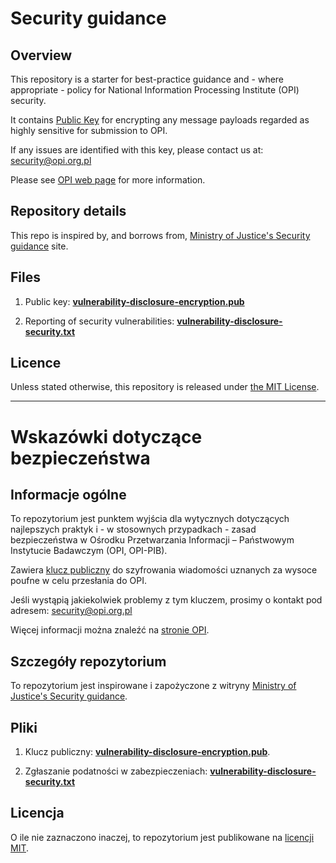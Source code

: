 # Security guidance

## Overview

This repository is a starter for best-practice guidance and - where appropriate - policy for National Information Processing Institute (OPI) security.

It contains [Public Key][opi-public-key] for encrypting any message payloads regarded as highly sensitive for submission to OPI.

If any issues are identified with this key, please contact us at: security@opi.org.pl

Please see [OPI web page](https://opi.org.pl/en/what-we-do/software/security-in-systems/) for more information.

## Repository details

This repo is inspired by, and borrows from, [Ministry of Justice's Security guidance][moj-security-guidance] site.

## Files

1. Public key: [**vulnerability-disclosure-encryption.pub**][opi-public-key]

2. Reporting of security vulnerabilities: [**vulnerability-disclosure-security.txt**][opi-security-txt]

## Licence

Unless stated otherwise, this repository is released under [the MIT License][mit].

---

# Wskazówki dotyczące bezpieczeństwa

## Informacje ogólne

To repozytorium jest punktem wyjścia dla wytycznych dotyczących najlepszych praktyk i - w stosownych przypadkach - zasad bezpieczeństwa w Ośrodku Przetwarzania Informacji – Państwowym Instytucie Badawczym (OPI, OPI-PIB).

Zawiera [klucz publiczny][opi-public-key] do szyfrowania wiadomości uznanych za wysoce poufne w celu przesłania do OPI. 

Jeśli wystąpią jakiekolwiek problemy z tym kluczem, prosimy o kontakt pod adresem: security@opi.org.pl

Więcej informacji można znaleźć na [stronie OPI](https://opi.org.pl/czym-sie-zajmujemy/oprogramowanie/bezpieczenstwo-w-systemach/).

## Szczegóły repozytorium

To repozytorium jest inspirowane i zapożyczone z witryny [Ministry of Justice's Security guidance][moj-security-guidance].

## Pliki

1. Klucz publiczny: [**vulnerability-disclosure-encryption.pub**][opi-public-key].

2. Zgłaszanie podatności w zabezpieczeniach: [**vulnerability-disclosure-security.txt**][opi-security-txt]

## Licencja

O ile nie zaznaczono inaczej, to repozytorium jest publikowane na [licencji MIT][mit].

[moj-security-guidance]: https://github.com/ministryofjustice/security-guidance
[mit]: LICENSE
[opi-public-key]: contact/vulnerability-disclosure-encryption.pub
[opi-security-txt]: contact/vulnerability-disclosure-security.txt
